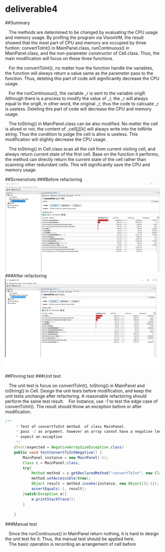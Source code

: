 # deliverable4
##Summary

    The methods are determined to be changed by evaluating the CPU usage and memory usage.  By profling the program via VisionVM, the result showed that the most part of CPU and memory are occupied by three funtion: convertToInt() in MainPanel.class, runContinuous() in MainPanel.class, and the non-parameter constructor of Cell.class.  Thus, the main modification will focus on these three functions.
    
    For the convertToInt(), no matter how the function handle the variables, the function will always return a value same as the parameter pass to the function.  Thus, deleting this part of code will significantly decrease the CPU usage.
    
    For the runContinuous(), the variable _r is sent to the variable origR.  Although there is a process to modify the value of _r, the _r will always equal to the origR, in other word, the original _r, thus the code to calcuate _r is useless.  Deleting this part of code will decrease the CPU and memory usage.  
    
    The toString() in MainPanel.class can be also modified.  No matter the cell is alived or not, the content of _cell[j][k] will always write into the toWrite string.  Thus the condition to judge the  cell is alive is useless. This modification will slightly decrease the CPU usage.
    
    The toString() in Cell.class scan all the cell from current visiting cell, and always return current state of the first cell.  Base on the function it performs, the method can directly return the current state of the cell rather than scanning other redundant cells.  This will significantly save the CPU and memory usage.
    
##Screenshots
###Before refactoring
![](https://github.com/Kururu1992/deliverable4/blob/master/screenshot/origin1.jpg)
###After refactoring
![](https://github.com/Kururu1992/deliverable4/blob/master/screenshot/modify3.jpg)

##Pinning test
###Unit test

    The unit test is focus on convertToInt(), toString() in MainPanel and toString() in Cell.  Design the unit tests before modification, and keep the unit tests unchange after refactoring.  A reasonable refactoring should perform the same test result.
    For instance, use -1 to test the edge case of convertToInt().  The result should throw an exception before or after modification.  
    
```Java
/**
     * Test of convertToInt method, of class MainPanel.
     * pass -1 as argument, however an array cannot have a negative length
     * expect an exception
     */
    @Test(expected = NegativeArraySizeException.class)
    public void testConvertToIntNegative() {
        MainPanel instance = new MainPanel(-1);
        Class c = MainPanel.class;
        try{
            Method method = c.getDeclaredMethod("convertToInt", new Class[]{int.class});
            method.setAccessible(true);
            Object result = method.invoke(instance, new Object[]{-1});
            assertEquals(-1, result);
        }catch(Exception e){
            e.printStackTrace();
        }
        
    }
```

###Manual test

    Since the runContinuous() in MainPanel return nothing, it is hard to design the unit test for it.  Thus, the manual test should be applied here.  
    The basic operation is recording an arrangement of cell before                   
      
    
